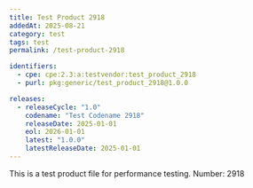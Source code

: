 ```yaml
---
title: Test Product 2918
addedAt: 2025-08-21
category: test
tags: test
permalink: /test-product-2918

identifiers:
  - cpe: cpe:2.3:a:testvendor:test_product_2918
  - purl: pkg:generic/test_product_2918@1.0.0

releases:
  - releaseCycle: "1.0"
    codename: "Test Codename 2918"
    releaseDate: 2025-01-01
    eol: 2026-01-01
    latest: "1.0.0"
    latestReleaseDate: 2025-01-01
---
```


This is a test product file for performance testing. Number: 2918
